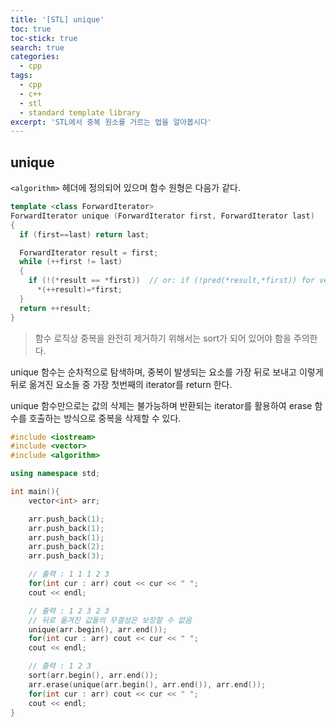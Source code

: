 ```yaml
---
title: '[STL] unique'
toc: true
toc-stick: true
search: true
categories:
  - cpp
tags:
  - cpp
  - c++
  - stl
  - standard template library
excerpt: 'STL에서 중복 원소를 거르는 법을 알아봅시다'
---
```


## unique  

``<algorithm>`` 헤더에 정의되어 있으며 함수 원형은 다음가 같다.  

``` cpp
template <class ForwardIterator>
ForwardIterator unique (ForwardIterator first, ForwardIterator last)
{
  if (first==last) return last;

  ForwardIterator result = first;
  while (++first != last)
  {
    if (!(*result == *first))  // or: if (!pred(*result,*first)) for version (2)
      *(++result)=*first;
  }
  return ++result;
}
```
> 함수 로직상 중복을 완전히 제거하기 위해서는 sort가 되어 있어야 함을 주의한다.  

unique 함수는 순차적으로 탐색하며, 중복이 발생되는 요소를 가장 뒤로 보내고 이렇게 뒤로 옮겨진 요소들 중 가장 첫번째의 iterator를 return 한다.  

unique 함수만으로는 값의 삭제는 불가능하며 반환되는 iterator를 활용하여 erase 함수를 호출하는 방식으로 중복을 삭제할 수 있다.

``` cpp
#include <iostream>
#include <vector>
#include <algorithm>

using namespace std;

int main(){
    vector<int> arr;

    arr.push_back(1);
    arr.push_back(1);
    arr.push_back(1);
    arr.push_back(2);
    arr.push_back(3);

    // 출력 : 1 1 1 2 3
    for(int cur : arr) cout << cur << " ";
    cout << endl;

    // 출력 : 1 2 3 2 3
    // 뒤로 옮겨진 값들의 무결성은 보장할 수 없음
    unique(arr.begin(), arr.end());
    for(int cur : arr) cout << cur << " ";
    cout << endl;

    // 출력 : 1 2 3
    sort(arr.begin(), arr.end());
    arr.erase(unique(arr.begin(), arr.end()), arr.end());
    for(int cur : arr) cout << cur << " ";
    cout << endl;
}
```
